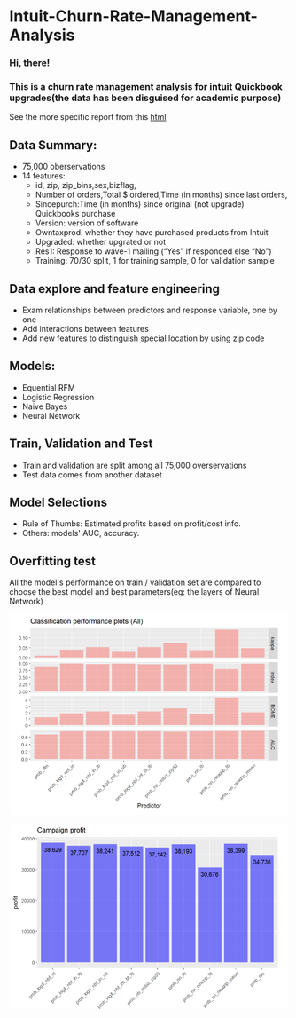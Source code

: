 # Intuit-Churn-Rate-Management-Analysis

### Hi, there!
### This is a churn rate management analysis for intuit Quickbook upgrades(the data has been disguised for academic purpose)

See the more specific report from this [html](report/intuit.html)

## Data Summary: 
* 75,000 oberservations
* 14 features:
    * id, zip, zip_bins,sex,bizflag,
    * Number of orders,Total $ ordered,Time (in months) since last orders,
    * Sincepurch:Time (in months) since original (not upgrade) Quickbooks purchase
    * Version: version of software
    * Owntaxprod: whether they have purchased products from Intuit
    * Upgraded: whether upgrated or not 
    * Res1: Response to wave-1 mailing (“Yes” if responded else “No”)
    * Training:  70/30 split, 1 for training sample, 0 for validation sample

## Data explore and feature engineering

* Exam relationships between predictors and response variable, one by one
* Add interactions between features
* Add new features to distinguish special location by using zip code

## Models:

* Equential RFM
* Logistic Regression
* Naive Bayes
* Neural Network

## Train, Validation and Test

* Train and validation are split among all 75,000 overservations
* Test data comes from another dataset

## Model Selections

* Rule of Thumbs: Estimated profits based on profit/cost info.
* Others: models' AUC, accuracy.

## Overfitting test

All the model's performance on train / validation set are compared to choose the best model and best parameters(eg: the layers of Neural Network)


![model result_2](pics/model_comparison_2.png)

![model result](pics/model_comparison.png)
